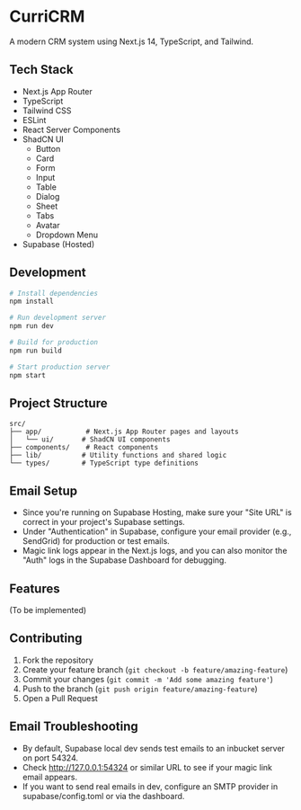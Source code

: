 # CurriCRM

A modern CRM system using Next.js 14, TypeScript, and Tailwind.

## Tech Stack

- Next.js App Router
- TypeScript
- Tailwind CSS
- ESLint
- React Server Components
- ShadCN UI
  - Button
  - Card
  - Form
  - Input
  - Table
  - Dialog
  - Sheet
  - Tabs
  - Avatar
  - Dropdown Menu
- Supabase (Hosted)

## Development

```bash
# Install dependencies
npm install

# Run development server
npm run dev

# Build for production
npm run build

# Start production server
npm start
```

## Project Structure

```
src/
├── app/           # Next.js App Router pages and layouts
│   └── ui/       # ShadCN UI components
├── components/    # React components
├── lib/          # Utility functions and shared logic
└── types/        # TypeScript type definitions
```

## Email Setup
- Since you're running on Supabase Hosting, make sure your "Site URL" is correct in your project's Supabase settings.  
- Under "Authentication" in Supabase, configure your email provider (e.g., SendGrid) for production or test emails.  
- Magic link logs appear in the Next.js logs, and you can also monitor the "Auth" logs in the Supabase Dashboard for debugging.

## Features

(To be implemented)

## Contributing

1. Fork the repository
2. Create your feature branch (`git checkout -b feature/amazing-feature`)
3. Commit your changes (`git commit -m 'Add some amazing feature'`)
4. Push to the branch (`git push origin feature/amazing-feature`)
5. Open a Pull Request

## Email Troubleshooting

- By default, Supabase local dev sends test emails to an inbucket server on port 54324.
- Check http://127.0.0.1:54324 or similar URL to see if your magic link email appears.
- If you want to send real emails in dev, configure an SMTP provider in supabase/config.toml or via the dashboard.

